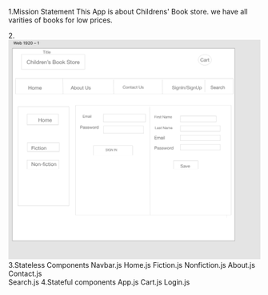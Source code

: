 1.Mission Statement
This App is  about Childrens' Book store.
we have all varities of books for low prices.

2.![wireframe](./Screen%20Shot%202020-04-21%20at%202.13.55%20PM.png)
3.Stateless Components
Navbar.js
Home.js
Fiction.js
Nonfiction.js
About.js
Contact.js    
Search.js
4.Stateful components
App.js
Cart.js
Login.js

